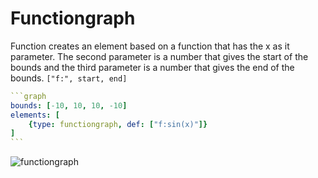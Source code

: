 # Functiongraph

Function creates an element based on a function that has the x as it parameter. The second parameter is a number that gives the start of the bounds and the third parameter is a number that gives the end of the bounds. `["f:", start, end]`

````yaml
```graph
bounds: [-10, 10, 10, -10]
elements: [
	{type: functiongraph, def: ["f:sin(x)"]}
]
```
````

![functiongraph](imgs/Functiongraph-graph-1.png)
